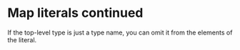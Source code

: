 # Map literals continued

If the top-level type is just a type name, you can omit it from the elements of the literal.
